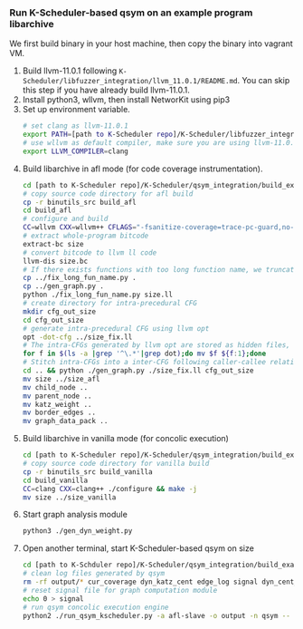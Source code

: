### Run K-Scheduler-based qsym on an example program libarchive
We first build binary in your host machine, then copy the binary into vagrant VM. 
1. Build llvm-11.0.1 following ``K-Scheduler/libfuzzer_integration/llvm_11.0.1/README.md``. You can skip this step if you have already build llvm-11.0.1.
2. Install python3, wllvm, then install NetworKit using pip3
3. Set up environment variable.
    ```sh
    # set clang as llvm-11.0.1
    export PATH=[path to K-Scheduler repo]/K-Scheduler/libfuzzer_integration/llvm_11.0.1/build/bin
    # use wllvm as default compiler, make sure you are using llvm-11.0.1
    export LLVM_COMPILER=clang
    ```
4. Build libarchive in afl mode (for code coverage instrumentation).
    ```sh
    cd [path to K-Scheduler repo]/K-Scheduler/qsym_integration/build_example/
    # copy source code directory for afl build
    cp -r binutils_src build_afl
    cd build_afl
    # configure and build
    CC=wllvm CXX=wllvm++ CFLAGS="-fsanitize-coverage=trace-pc-guard,no-prune -O2 -fsanitize=address" CXXFLAGS="-fsanitize-coverage=trace-pc-guard,no-prune -O2 -fsanitize=address" LDFLAGS=[ABSOLUTE PATH to K-Scheduler repo]/K-Scheduler/afl_integration/build_example/afl-llvm-rt.o ./configure && make -j
    # extract whole-program bitcode
    extract-bc size
    # convert bitcode to llvm ll code
    llvm-dis size.bc
    # If there exists functions with too long function name, we truncate their name with shorter hash. Becasue function with too long function names will be ignored by llvm opt CFG construction.
    cp ../fix_long_fun_name.py .
    cp ../gen_graph.py .
    python ./fix_long_fun_name.py size.ll
    # create directory for intra-precedural CFG
    mkdir cfg_out_size
    cd cfg_out_size
    # generate intra-precedural CFG using llvm opt
    opt -dot-cfg ../size_fix.ll
    # The intra-CFGs generated by llvm opt are stored as hidden files, rename them as normal files.
    for f in $(ls -a |grep '^\.*'|grep dot);do mv $f ${f:1};done
    # Stitch intra-CFGs into a inter-CFG following caller-callee relationships
    cd .. && python ./gen_graph.py ./size_fix.ll cfg_out_size
    mv size ../size_afl
    mv child_node ..
    mv parent_node ..
    mv katz_weight ..
    mv border_edges ..
    mv graph_data_pack ..
    ```
5. Build libarchive in vanilla mode (for concolic execution)
    ```sh
    cd [path to K-Scheduler repo]/K-Scheduler/qsym_integration/build_example/
    # copy source code directory for vanilla build
    cp -r binutils_src build_vanilla
    cd build_vanilla
    CC=clang CXX=clang++ ./configure && make -j 
    mv size ../size_vanilla
    ```
6. Start graph analysis module 
    ```sh
    python3 ./gen_dyn_weight.py
    ```
7. Open another terminal, start K-Scheduler-based qsym on size
    ```sh
    cd [path to K-Schduler repo]/K-Scheduler/qsym_integration/build_example/
    # clean log files generated by qsym
    rm -rf output/* cur_coverage dyn_katz_cent edge_log signal dyn_cent_version
    # reset signal file for graph computation module
    echo 0 > signal
    # run qsym concolic execution engine
    python2 ./run_qsym_kscheduler.py -a afl-slave -o output -n qsym -- ./size @@
    ```
